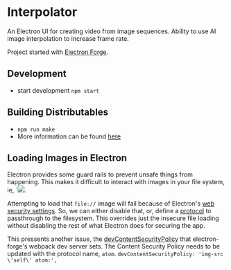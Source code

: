 # Interpolator
An Electron UI for creating video from image sequences. Ability to use AI image interpolation to increase frame rate.

Project started with [Electron Forge](https://www.electronforge.io/).

## Development
- start development
    `npm start`

## Building Distributables
- `npm run make`
- More information can be found [here](https://www.electronforge.io/config/makers)



## Loading Images in Electron
Electron provides some guard rails to prevent unsafe things from happening. This makes it
difficult to interact with images in your file system, ie, `<img src="file:///home/pics/pic.jpg">.

Attempting to load that `file://` image will fail because of Electron's [web security settings](https://www.electronjs.org/docs/latest/tutorial/security#6-do-not-disable-websecurity).
So, we can either disable that, or, define a [protocol](https://www.electronjs.org/docs/latest/api/protocol)
to passthrough to the filesystem. This overrides just the insecure file loading without disabling the
rest of what Electron does for securing the app.

This pressents another issue, the [devContentSecurityPolicy](https://www.electronforge.io/config/plugins/webpack#devcontentsecuritypolicy) that electron-forge's webpack dev server sets.
The Content Security Policy needs to be updated with the protocol name, `atom`.
`devContentSecurityPolicy: 'img-src \'self\' atom:',`



